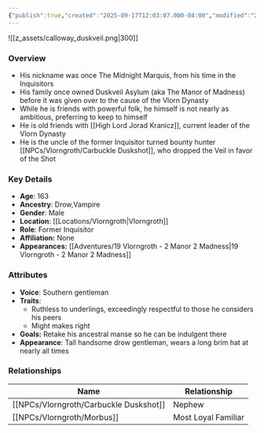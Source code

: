 ```yaml
---
{"publish":true,"created":"2025-09-17T12:03:07.000-04:00","modified":"2025-10-03T10:15:31.330-04:00","published":"2025-10-03T10:15:31.330-04:00","cssclasses":"","Age":"163","Ancestry":["Drow","Vampire"],"Gender":"Male","Location":["[[Vlorngroth]]"],"Role":["Former Inquisitor"],"Affiliation":["None"],"Appearances":["[[19 Vlorngroth - 2 Manor 2 Madness]]"]}
---
```


![[z_assets/calloway_duskveil.png|300]]

### Overview
- His nickname was once The Midnight Marquis, from his time in the Inquisitors
- His family once owned Duskveil Asylum (aka The Manor of Madness) before it was given over to the cause of the Vlorn Dynasty
- While he is friends with powerful folk, he himself is not nearly as ambitious, preferring to keep to himself
- He is old friends with [[High Lord Jorad Kranicz]], current leader of the Vlorn Dynasty
- He is the uncle of the former Inquisitor turned bounty hunter [[NPCs/Vlorngroth/Carbuckle Duskshot]], who dropped the Veil in favor of the Shot

### Key Details
- **Age**: 163
- **Ancestry**: Drow,Vampire
- **Gender**: Male
- **Location**: [[Locations/Vlorngroth\|Vlorngroth]]
- **Role**: Former Inquisitor
- **Affiliation:** None
- **Appearances:** [[Adventures/19 Vlorngroth - 2 Manor 2 Madness\|19 Vlorngroth - 2 Manor 2 Madness]]

### Attributes
- **Voice**: Southern gentleman
- **Traits**: 
	- Ruthless to underlings, exceedingly respectful to those he considers his peers
	- Might makes right
- **Goals:** Retake his ancestral manse so he can be indulgent there
- **Appearance**: Tall handsome drow gentleman, wears a long brim hat at nearly all times

### Relationships

| Name                   | Relationship        |
| ---------------------- | ------------------- |
| [[NPCs/Vlorngroth/Carbuckle Duskshot]] | Nephew              |
| [[NPCs/Vlorngroth/Morbus]]             | Most Loyal Familiar |

